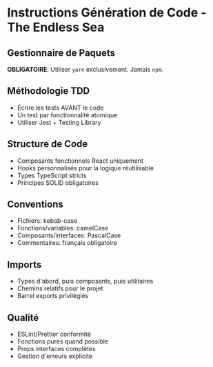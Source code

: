 # Instructions Génération de Code - The Endless Sea

## Gestionnaire de Paquets
**OBLIGATOIRE**: Utiliser `yarn` exclusivement. Jamais `npm`.

## Méthodologie TDD
- Écrire les tests AVANT le code
- Un test par fonctionnalité atomique
- Utiliser Jest + Testing Library

## Structure de Code
- Composants fonctionnels React uniquement
- Hooks personnalisés pour la logique réutilisable
- Types TypeScript stricts
- Principes SOLID obligatoires

## Conventions
- Fichiers: kebab-case
- Fonctions/variables: camelCase
- Composants/interfaces: PascalCase
- Commentaires: français obligatoire

## Imports
- Types d'abord, puis composants, puis utilitaires
- Chemins relatifs pour le projet
- Barrel exports privilégiés

## Qualité
- ESLint/Prettier conformité
- Fonctions pures quand possible
- Props interfaces complètes
- Gestion d'erreurs explicite
